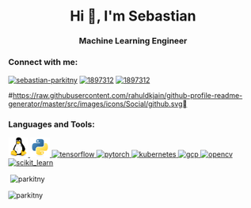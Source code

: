 <h1 align="center">Hi 👋, I'm Sebastian</h1>
<h3 align="center">Machine Learning Engineer</h3>


<h3 align="centre">Connect with me:</h3>
<p align="left">
<a href="https://linkedin.com/in/sebastian-parkitny" target="blank"><img align="center" src="https://raw.githubusercontent.com/rahuldkjain/github-profile-readme-generator/master/src/images/icons/Social/linked-in-alt.svg" alt="sebastian-parkitny" height="30" width="40" /></a>
<a href="https://stackoverflow.com/users/1897312" target="blank"><img align="center" src="https://raw.githubusercontent.com/rahuldkjain/github-profile-readme-generator/master/src/images/icons/Social/stack-overflow.svg" alt="1897312" height="30" width="40" /></a>
<a href="https://www.github.com/parkitny" target="blank"><img align="center" src="https://raw.githubusercontent.com/rahuldkjain/github-profile-readme-generator/master/src/images/icons/Social/github.svg" alt="1897312" height="30" width="40" /></a>

#https://raw.githubusercontent.com/rahuldkjain/github-profile-readme-generator/master/src/images/icons/Social/github.svg
</p>

<h3 align="left">Languages and Tools:</h3>
<p align="left">  

<a href="https://www.linux.org/" target="_blank" rel="noreferrer"> <img src="https://raw.githubusercontent.com/devicons/devicon/master/icons/linux/linux-original.svg" alt="linux" width="40" height="40"/> </a><a href="https://www.python.org" target="_blank" rel="noreferrer"> <img src="https://raw.githubusercontent.com/devicons/devicon/master/icons/python/python-original.svg" alt="python" width="40" height="40"/> </a><a href="https://www.tensorflow.org" target="_blank" rel="noreferrer"> <img src="https://www.vectorlogo.zone/logos/tensorflow/tensorflow-icon.svg" alt="tensorflow" width="40" height="40"/> </a><a href="https://pytorch.org/" target="_blank" rel="noreferrer"> <img src="https://www.vectorlogo.zone/logos/pytorch/pytorch-icon.svg" alt="pytorch" width="40" height="40"/> </a><a href="https://kubernetes.io" target="_blank" rel="noreferrer"> <img src="https://www.vectorlogo.zone/logos/kubernetes/kubernetes-icon.svg" alt="kubernetes" width="40" height="40"/> </a><a href="https://cloud.google.com" target="_blank" rel="noreferrer"> <img src="https://www.vectorlogo.zone/logos/google_cloud/google_cloud-icon.svg" alt="gcp" width="40" height="40"/> </a><a href="https://opencv.org/" target="_blank" rel="noreferrer"> <img src="https://www.vectorlogo.zone/logos/opencv/opencv-icon.svg" alt="opencv" width="40" height="40"/> </a>  <a href="https://scikit-learn.org/" target="_blank" rel="noreferrer"> <img src="https://upload.wikimedia.org/wikipedia/commons/0/05/Scikit_learn_logo_small.svg" alt="scikit_learn" width="40" height="40"/> </a> </p>


<p>&nbsp;<img align="center" src="https://github-readme-stats.vercel.app/api?username=parkitny&show_icons=true&locale=en&include_all_commits=true&theme=radical" alt="parkitny" /></p>

<p><img align="center" src="https://github-readme-streak-stats.herokuapp.com/?user=parkitny&theme=highcontrast" alt="parkitny" /></p>

<!--START_SECTION:waka-->
<!--END_SECTION:waka-->
